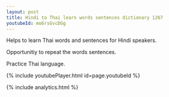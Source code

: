 ```yaml
---
layout: post
title: Hindi to Thai learn words sentences dictionary 1267 
youtubeId: mo6rsGvcDGg
---
```

 
 
Helps to learn Thai words and sentences for Hindi speakers.

Opportunitiy to repeat the words sentences. 

Practice Thai language. 
 
{% include youtubePlayer.html id=page.youtubeId %}
 
 
{% include analytics.html %}